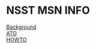 # NSST MSN INFO

  [Background](/Docs/background.md)  
  [ATO](/Docs/ATO.md)  
  [HOWTO](/Docs/howto.md)
